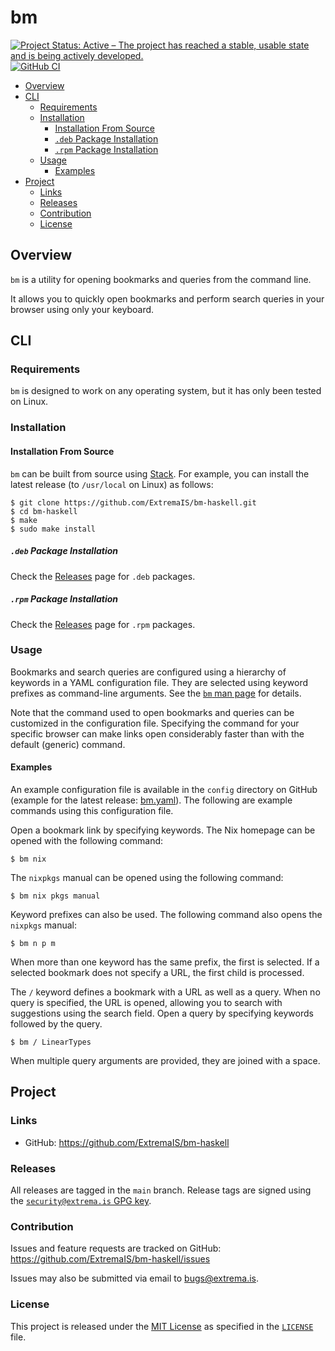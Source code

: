 # bm

[![Project Status: Active – The project has reached a stable, usable state and is being actively developed.](https://www.repostatus.org/badges/latest/active.svg)](https://www.repostatus.org/#active)
[![GitHub CI](https://github.com/ExtremaIS/bm-haskell/workflows/CI/badge.svg?branch=main)](https://github.com/ExtremaIS/bm-haskell/actions)

* [Overview](#overview)
* [CLI](#cli)
    * [Requirements](#requirements)
    * [Installation](#installation)
        * [Installation From Source](#installation-from-source)
        * [`.deb` Package Installation](#deb-package-installation)
        * [`.rpm` Package Installation](#rpm-package-installation)
    * [Usage](#usage)
        * [Examples](#examples)
* [Project](#project)
    * [Links](#links)
    * [Releases](#releases)
    * [Contribution](#contribution)
    * [License](#license)

## Overview

`bm` is a utility for opening bookmarks and queries from the command line.

It allows you to quickly open bookmarks and perform search queries in your
browser using only your keyboard.

## CLI

### Requirements

`bm` is designed to work on any operating system, but it has only been tested
on Linux.

### Installation

#### Installation From Source

`bm` can be built from source using [Stack](https://www.haskellstack.org).
For example, you can install the latest release (to `/usr/local` on Linux) as
follows:

```
$ git clone https://github.com/ExtremaIS/bm-haskell.git
$ cd bm-haskell
$ make
$ sudo make install
```

##### `.deb` Package Installation

Check the [Releases][] page for `.deb` packages.

##### `.rpm` Package Installation

Check the [Releases][] page for `.rpm` packages.

[Releases]: <https://github.com/ExtremaIS/bm-haskell/releases>

### Usage

Bookmarks and search queries are configured using a hierarchy of keywords in a
YAML configuration file.  They are selected using keyword prefixes as
command-line arguments.  See the [`bm` man page](doc/bm.1.md) for details.

Note that the command used to open bookmarks and queries can be customized in
the configuration file.  Specifying the command for your specific browser can
make links open considerably faster than with the default (generic) command.

#### Examples

An example configuration file is available in the `config` directory on
GitHub (example for the latest release: [bm.yaml][]).  The following are
example commands using this configuration file.

Open a bookmark link by specifying keywords.  The Nix homepage can be opened
with the following command:

```
$ bm nix
```

The `nixpkgs` manual can be opened using the following command:

```
$ bm nix pkgs manual
```

Keyword prefixes can also be used.  The following command also opens the
`nixpkgs` manual:

```
$ bm n p m
```

When more than one keyword has the same prefix, the first is selected.  If a
selected bookmark does not specify a URL, the first child is processed.

The `/` keyword defines a bookmark with a URL as well as a query.  When no
query is specified, the URL is opened, allowing you to search with suggestions
using the search field.  Open a query by specifying keywords followed by the
query.

```
$ bm / LinearTypes
```

When multiple query arguments are provided, they are joined with a space.

[bm.yaml]: <https://github.com/ExtremaIS/bm-haskell/blob/main/config/bm.yaml>

## Project

### Links

* GitHub: <https://github.com/ExtremaIS/bm-haskell>

### Releases

All releases are tagged in the `main` branch.  Release tags are signed using
the
[`security@extrema.is` GPG key](http://keys.gnupg.net/pks/lookup?op=vindex&fingerprint=on&search=0x1D484E4B4705FADF).

### Contribution

Issues and feature requests are tracked on GitHub:
<https://github.com/ExtremaIS/bm-haskell/issues>

Issues may also be submitted via email to <bugs@extrema.is>.

### License

This project is released under the
[MIT License](https://opensource.org/licenses/MIT) as specified in the
[`LICENSE`](LICENSE) file.
